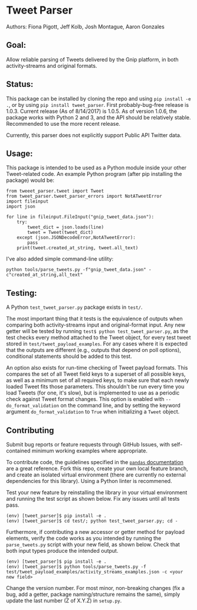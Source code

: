 # Tweet Parser 
Authors: Fiona Pigott, Jeff Kolb, Josh Montague, Aaron Gonzales

## Goal: 
Allow reliable parsing of Tweets delivered by the Gnip platform, in both
activity-streams and original formats. 

## Status: 
This package can be installed by cloning the repo and using `pip install -e .`,
or by using `pip install tweet_parser`. First probably-bug-free release is
1.0.3. Current release (As of 8/14/2017) is 1.0.5. As of version 1.0.6, the
package works with Python 2 and 3, and the API should be relatively stable.
Recommended to use the more recent release.

Currently, this parser does not explicitly support Public API Twitter data.

## Usage: 
This package is intended to be used as a Python module inside your other
Tweet-related code. An example Python program (after pip installing the
package) would be:

```
from tweeet_parser.tweet import Tweet
from tweet_parser.tweet_parser_errors import NotATweetError
import fileinput
import json

for line in fileinput.FileInput("gnip_tweet_data.json"):
    try:
        tweet_dict = json.loads(line)
        tweet = Tweet(tweet_dict)
    except (json.JSONDecodeError,NotATweetError):
        pass
    print(tweet.created_at_string, tweet.all_text)
```

I've also added simple command-line utility:

```
python tools/parse_tweets.py -f"gnip_tweet_data.json" -c"created_at_string,all_text"
```

## Testing: 
A Python `test_tweet_parser.py` package exists in `test/`. 

The most important thing that it tests is the equivalence of outputs when
comparing both activity-streams input and original-format input. Any new getter
will be tested by running `test$ python test_tweet_parser.py`, as the test
checks every method attached to the Tweet object, for every test tweet stored
in `test/tweet_payload_examples`. For any cases where it is expected that the
outputs are different (e.g., outputs that depend on poll options), conditional
statements should be added to this test.

An option also exists for run-time checking of Tweet payload formats. This
compares the set of all Tweet field keys to a superset of all possible keys, as
well as a minimum set of all required keys, to make sure that each newly loaded
Tweet fits those parameters. This shouldn't be run every time you load Tweets
(for one, it's slow), but is implemented to use as a periodic check against
Tweet format changes. This option is enabled with `--do_format_validation` on the
command line, and by setting the keyword argument `do_format_validation` to
`True` when initializing a `Tweet` object.


## Contributing

Submit bug reports or feature requests through GitHub Issues, with
self-contained minimum working examples where appropriate.   

To contribute code, the guidelines specified in the [`pandas`
documentation](http://pandas.pydata.org/pandas-docs/stable/contributing.html#working-with-the-code)
are a great reference. Fork this repo, create your own local feature branch,
and create an isolated virtual environment (there are currently no external
dependencies for this library). Using a Python linter is recommened. 

Test your new feature by reinstalling the library in your virtual environment
and running the test script as shown below. Fix any issues until all tests
pass. 

```
(env) [tweet_parser]$ pip install -e .
(env) [tweet_parser]$ cd test/; python test_tweet_parser.py; cd -
```

Furthermore, if contributing a new accessor or getter method for payload
elements, verify the code works as you intended by running the
`parse_tweets.py` script with your new field, as shown below. Check that both
input types produce the intended output. 

```
(env) [tweet_parser]$ pip install -e .
(env) [tweet_parser]$ python tools/parse_tweets.py -f test/tweet_payload_examples/activity_streams_examples.json -c <your new field>
```

Change the version number. For most minor, non-breaking changes (fix a bug, add
a getter, package naming/structure remains the same), simply update the last
number (Z of X.Y.Z) in `setup.py`.
